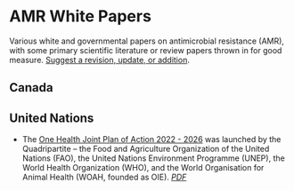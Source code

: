 # AMR White Papers

Various white and governmental papers on antimicrobial resistance (AMR), with some primary scientific literature or review papers thrown in for good measure. [Suggest a revision, update, or addition](https://github.com/agmcarthur/amr-white-paper/issues/new/choose).

## Canada

## United Nations
*  The [One Health Joint Plan of Action 2022 - 2026](https://www.unep.org/resources/publication/one-health-joint-plan-action-2022-2026) was launched by the Quadripartite – the Food and Agriculture Organization of the United Nations (FAO), the United Nations Environment Programme (UNEP), the World Health Organization (WHO), and the World Organisation for Animal Health (WOAH, founded as OIE). *[PDF](/pdf/One_Health_Joint_Plan_of_Action_2022.pdf)*

